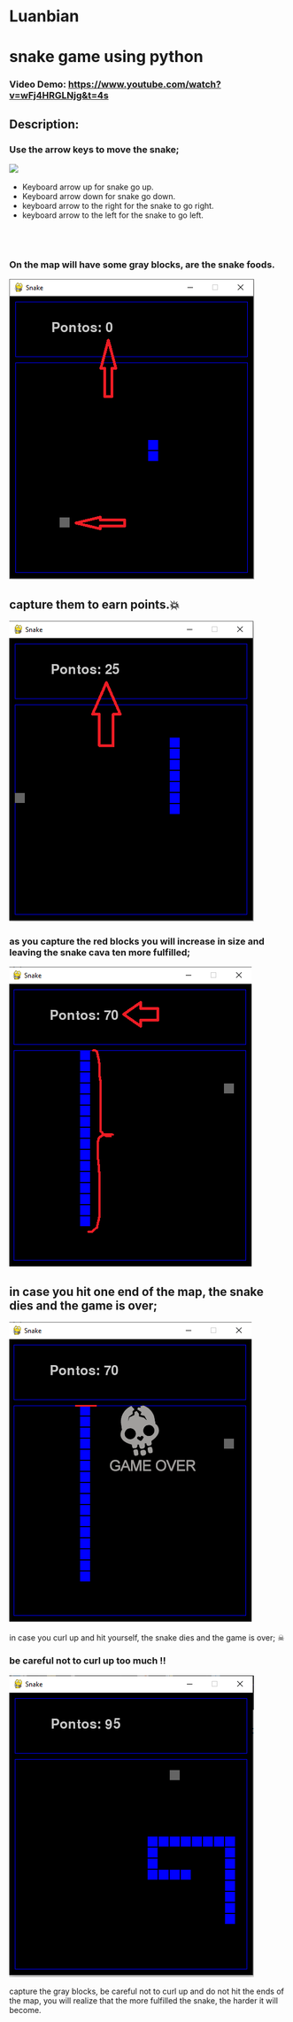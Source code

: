 # Luanbian
# snake game using python
### Video Demo: https://www.youtube.com/watch?v=wFj4HRGLNjg&t=4s
## Description:

### Use the arrow keys to move the snake;

<img src="https://static.thenounproject.com/png/335640-200.png"/>

* Keyboard arrow up for snake go up.
* Keyboard arrow down for snake go down.
* keyboard arrow to the right for the snake to go right.
* keyboard arrow to the left for the snake to go left.
<br>

</br>

### On the map will have some gray blocks, are the snake foods.


<img src="https://github.com/Luanbian/project/blob/main/harvard/nivel%201.png"/>

## capture them to earn points.💥

<img src="https://github.com/Luanbian/project/blob/main/harvard/nivel%202.png"/>

### as you capture the red blocks you will increase in size and leaving the snake cava ten more fulfilled;

<img src="https://github.com/Luanbian/project/blob/main/harvard/nivel%203.png"/>

## in case you hit one end of the map, the snake dies and the game is over;

<img src="https://github.com/Luanbian/project/blob/main/harvard/hit.png"/>
<br></br>
in case you curl up and hit yourself, the snake dies and the game is over; ☠

### be careful not to curl up too much ‼

<img src="https://github.com/Luanbian/project/blob/main/harvard/nivel%204.png"/>

capture the gray blocks, be careful not to curl up and do not hit the ends of the map, you will realize that the more fulfilled the snake, the harder it will become.


